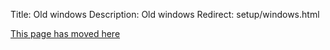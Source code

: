 Title: Old windows
Description: Old windows
Redirect: setup/windows.html

[This page has moved here](setup/windows.md)

